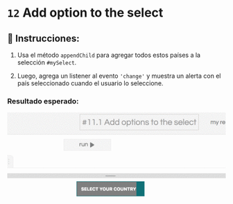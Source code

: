 # `12` Add option to the select

## 📝 Instrucciones:

1. Usa el método `appendChild` para agregar todos estos países a la selección `#mySelect`.

2. Luego, agrega un listener al evento `'change'` y muestra un alerta con el país seleccionado cuando el usuario lo seleccione.

### Resultado esperado:

![image](../../.learn/assets/13-1.gif)